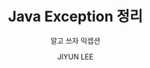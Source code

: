 ---
order: 10
layout: post
title: "Java Exception 정리"
subtitle: "알고 쓰자 익셉션"
tag: Tech Notes
type: tech-notes
blog: true
text: true
author: JIYUN LEE
post-header: true
header-img: img/01_1.png
next-link: "../efficient-caching/"
prev-link: "../naver-intern-epilogue/"
---